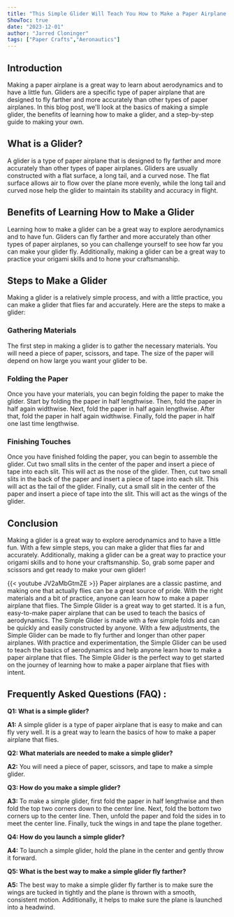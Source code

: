 ```yaml
---
title: "This Simple Glider Will Teach You How to Make a Paper Airplane That Flies!"
ShowToc: true 
date: "2023-12-01"
author: "Jarred Cloninger" 
tags: ["Paper Crafts","Aeronautics"]
---
```

## Introduction

Making a paper airplane is a great way to learn about aerodynamics and to have a little fun. Gliders are a specific type of paper airplane that are designed to fly farther and more accurately than other types of paper airplanes. In this blog post, we'll look at the basics of making a simple glider, the benefits of learning how to make a glider, and a step-by-step guide to making your own. 

## What is a Glider?

A glider is a type of paper airplane that is designed to fly farther and more accurately than other types of paper airplanes. Gliders are usually constructed with a flat surface, a long tail, and a curved nose. The flat surface allows air to flow over the plane more evenly, while the long tail and curved nose help the glider to maintain its stability and accuracy in flight.

## Benefits of Learning How to Make a Glider

Learning how to make a glider can be a great way to explore aerodynamics and to have fun. Gliders can fly farther and more accurately than other types of paper airplanes, so you can challenge yourself to see how far you can make your glider fly. Additionally, making a glider can be a great way to practice your origami skills and to hone your craftsmanship.

## Steps to Make a Glider

Making a glider is a relatively simple process, and with a little practice, you can make a glider that flies far and accurately. Here are the steps to make a glider:

### Gathering Materials

The first step in making a glider is to gather the necessary materials. You will need a piece of paper, scissors, and tape. The size of the paper will depend on how large you want your glider to be. 

### Folding the Paper

Once you have your materials, you can begin folding the paper to make the glider. Start by folding the paper in half lengthwise. Then, fold the paper in half again widthwise. Next, fold the paper in half again lengthwise. After that, fold the paper in half again widthwise. Finally, fold the paper in half one last time lengthwise.

### Finishing Touches

Once you have finished folding the paper, you can begin to assemble the glider. Cut two small slits in the center of the paper and insert a piece of tape into each slit. This will act as the nose of the glider. Then, cut two small slits in the back of the paper and insert a piece of tape into each slit. This will act as the tail of the glider. Finally, cut a small slit in the center of the paper and insert a piece of tape into the slit. This will act as the wings of the glider. 

## Conclusion

Making a glider is a great way to explore aerodynamics and to have a little fun. With a few simple steps, you can make a glider that flies far and accurately. Additionally, making a glider can be a great way to practice your origami skills and to hone your craftsmanship. So, grab some paper and scissors and get ready to make your own glider!

{{< youtube JV2aMbGtmZE >}} 
Paper airplanes are a classic pastime, and making one that actually flies can be a great source of pride. With the right materials and a bit of practice, anyone can learn how to make a paper airplane that flies. The Simple Glider is a great way to get started. It is a fun, easy-to-make paper airplane that can be used to teach the basics of aerodynamics. The Simple Glider is made with a few simple folds and can be quickly and easily constructed by anyone. With a few adjustments, the Simple Glider can be made to fly further and longer than other paper airplanes. With practice and experimentation, the Simple Glider can be used to teach the basics of aerodynamics and help anyone learn how to make a paper airplane that flies. The Simple Glider is the perfect way to get started on the journey of learning how to make a paper airplane that flies with intent.

## Frequently Asked Questions (FAQ) :
**Q1: What is a simple glider?**

**A1:** A simple glider is a type of paper airplane that is easy to make and can fly very well. It is a great way to learn the basics of how to make a paper airplane that flies. 

**Q2: What materials are needed to make a simple glider?**

**A2:** You will need a piece of paper, scissors, and tape to make a simple glider. 

**Q3: How do you make a simple glider?**

**A3:** To make a simple glider, first fold the paper in half lengthwise and then fold the top two corners down to the center line. Next, fold the bottom two corners up to the center line. Then, unfold the paper and fold the sides in to meet the center line. Finally, tuck the wings in and tape the plane together. 

**Q4: How do you launch a simple glider?**

**A4:** To launch a simple glider, hold the plane in the center and gently throw it forward. 

**Q5: What is the best way to make a simple glider fly farther?**

**A5:** The best way to make a simple glider fly farther is to make sure the wings are tucked in tightly and the plane is thrown with a smooth, consistent motion. Additionally, it helps to make sure the plane is launched into a headwind.





